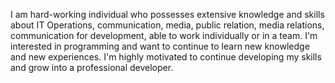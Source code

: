 I am hard-working individual who possesses extensive knowledge and skills about IT Operations, communication, media, public relation, media relations, communication
for development, able to work individually or in a team. I'm interested in programming and want to continue to learn new knowledge and new experiences. I'm highly motivated to continue developing my skills and grow into a
professional developer.

